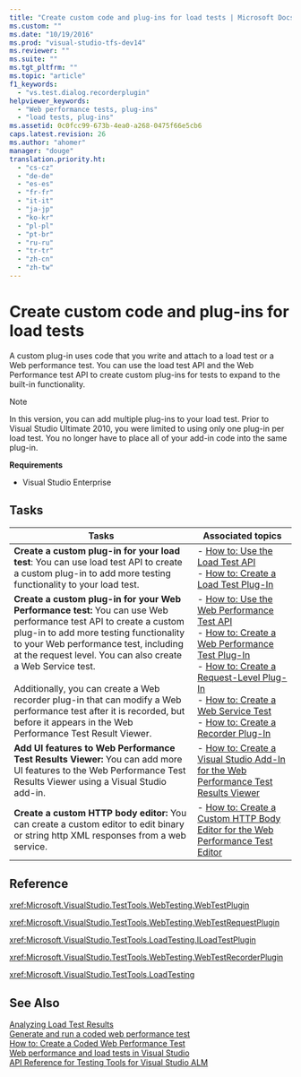 ```yaml
---
title: "Create custom code and plug-ins for load tests | Microsoft Docs"
ms.custom: ""
ms.date: "10/19/2016"
ms.prod: "visual-studio-tfs-dev14"
ms.reviewer: ""
ms.suite: ""
ms.tgt_pltfrm: ""
ms.topic: "article"
f1_keywords: 
  - "vs.test.dialog.recorderplugin"
helpviewer_keywords: 
  - "Web performance tests, plug-ins"
  - "load tests, plug-ins"
ms.assetid: 0c0fcc99-673b-4ea0-a268-0475f66e5cb6
caps.latest.revision: 26
ms.author: "ahomer"
manager: "douge"
translation.priority.ht: 
  - "cs-cz"
  - "de-de"
  - "es-es"
  - "fr-fr"
  - "it-it"
  - "ja-jp"
  - "ko-kr"
  - "pl-pl"
  - "pt-br"
  - "ru-ru"
  - "tr-tr"
  - "zh-cn"
  - "zh-tw"
---
```

# Create custom code and plug-ins for load tests
A custom plug-in uses code that you write and attach to a load test or a Web performance test. You can use the load test API and the Web Performance test API to create custom plug-ins for tests to expand to the built-in functionality.  
  
> [!NOTE]
>  In this version, you can add multiple plug-ins to your load test. Prior to Visual Studio Ultimate 2010, you were limited to using only one plug-in per load test. You no longer have to place all of your add-in code into the same plug-in.  
  
 **Requirements**  
  
-   Visual Studio Enterprise  
  
## Tasks  
  
|Tasks|Associated topics|  
|-----------|-----------------------|  
|**Create a custom plug-in for your load test**: You can use load test API to create a custom plug-in to add more testing functionality to your load test.|-   [How to: Use the Load Test API](../test/how-to--use-the-load-test-api.md)<br />-   [How to: Create a Load Test Plug-In](../test/how-to--create-a-load-test-plug-in.md)|  
|**Create a custom plug-in for your Web Performance test:** You can use Web performance test API to create a custom plug-in to add more testing functionality to your Web performance test, including at the request level. You can also create a Web Service test.<br /><br /> Additionally, you can create a Web recorder plug-in that can modify a Web performance test after it is recorded, but before it appears in the Web Performance Test Result Viewer.|-   [How to: Use the Web Performance Test API](../test/how-to--use-the-web-performance-test-api.md)<br />-   [How to: Create a Web Performance Test Plug-In](../test/how-to--create-a-web-performance-test-plug-in.md)<br />-   [How to: Create a Request-Level Plug-In](../test/how-to--create-a-request-level-plug-in.md)<br />-   [How to: Create a Web Service Test](../test/how-to--create-a-web-service-test.md)<br />-   [How to: Create a Recorder Plug-In](../test/how-to--create-a-recorder-plug-in.md)|  
|**Add UI features to Web Performance Test Results Viewer:** You can add more UI features to the Web Performance Test Results Viewer using a Visual Studio add-in.|-   [How to: Create a Visual Studio Add-In for the Web Performance Test Results Viewer](../test/1118c604-4b1b-4b21-a04e-45995b676fa8.md)|  
|**Create a custom HTTP body editor:** You can create a custom editor to edit binary or string http XML responses from a web service.|-   [How to: Create a Custom HTTP Body Editor for the Web Performance Test Editor](../test/how-to--create-a-custom-http-body-editor-for-the-web-performance-test-editor.md)|  
  
## Reference  
 <xref:Microsoft.VisualStudio.TestTools.WebTesting.WebTestPlugin>  
  
 <xref:Microsoft.VisualStudio.TestTools.WebTesting.WebTestRequestPlugin>  
  
 <xref:Microsoft.VisualStudio.TestTools.LoadTesting.ILoadTestPlugin>  
  
 <xref:Microsoft.VisualStudio.TestTools.WebTesting.WebTestRecorderPlugin>  
  
 <xref:Microsoft.VisualStudio.TestTools.LoadTesting>  
  
## See Also  
 [Analyzing Load Test Results](../test/analyzing-load-test-results-using-the-load-test-analyzer.md)   
 [Generate and run a coded web performance test](../test/generate-and-run-a-coded-web-performance-test.md)   
 [How to: Create a Coded Web Performance Test](../test_notintoc/how-to--create-a-coded-web-performance-test.md)   
 [Web performance and load tests in Visual Studio](../test_notintoc/web-performance-and-load-tests-in-visual-studio.md)   
 [API Reference for Testing Tools for Visual Studio ALM](../test/api-reference-for-testing-tools-for-visual-studio-alm.md)